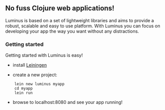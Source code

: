 
## No fuss Clojure web applications!

Luminus is based on a set of lightweight libraries and aims to provide a robust, scalable and easy to use platform.
With Luminus you can focus on developing your app the way you want without any distractions.
           
### Getting started

Getting started with Luminus is easy!

* install [Leiningen](https://github.com/technomancy/leiningen)

* create a new project:

```
    lein new luminus myapp
    cd myapp
    lein run
```

* browse to localhost:8080 and see your app running!